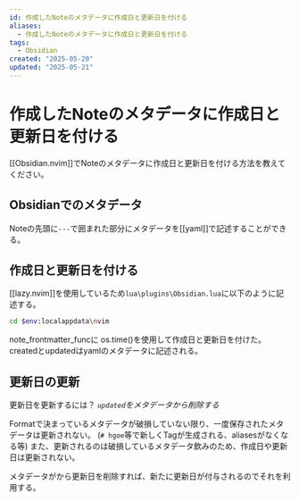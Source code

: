```yaml
---
id: 作成したNoteのメタデータに作成日と更新日を付ける
aliases:
  - 作成したNoteのメタデータに作成日と更新日を付ける
tags:
  - Obsidian
created: "2025-05-20"
updated: "2025-05-21"
---
```


# 作成したNoteのメタデータに作成日と更新日を付ける

[[Obsidian.nvim]]でNoteのメタデータに作成日と更新日を付ける方法を教えてください。

## Obsidianでのメタデータ
Noteの先頭に`---`で囲まれた部分にメタデータを[[yaml]]で記述することができる。

## 作成日と更新日を付ける

[[lazy.nvim]]を使用しているため`lua\plugins\Obsidian.lua`に以下のように記述する。
```bash
cd $env:localappdata\nvim
```

note_frontmatter_funcに
os.time()を使用して作成日と更新日を付けた。
createdとupdatedはyamlのメタデータに記述される。

## 更新日の更新

更新日を更新するには？
*`updated`をメタデータから削除する*

Formatで決まっているメタデータが破損していない限り、一度保存されたメタデータは更新されない。
(`# hgoe`等で新しくTagが生成される、aliasesがなくなる等) 
また、更新されるのは破損しているメタデータ飲みのため、作成日や更新日は更新されない。

メタデータがから更新日を削除すれば、新たに更新日が付与されるのでそれを利用する。
